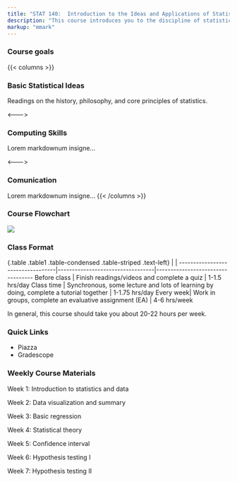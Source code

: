 ```yaml
---
title: "STAT 140:  Introduction to the Ideas and Applications of Statistics"
description: "This course introduces you to the discipline of statistics as a science of understanding and analyzing data. Throughout the module, you will learn how to effectively make use of data in the face of uncertainty: how to collect data, how to analyze data, and how to use data to make inferences and conclusions about real world phenomena. (Updated Oct 17, 2020)"
markup: "mmark"
---
```

### Course goals

{{< columns >}} 
### Basic Statistical Ideas
Readings on the history, philosophy, and core principles of statistics.

<--->

### Computing Skills
Lorem markdownum insigne...

<--->

### Comunication
Lorem markdownum insigne...
{{< /columns >}}

### Course Flowchart

![](img/course-flow.png)

### Class Format

{.table .table1 .table-condensed .table-striped .text-left}
<span></span>     | <span></span> | <span></span> 
----------------------------------|----------------------------------|----------------------------------
Before class | Finish readings/videos and complete a quiz | 1-1.5 hrs/day
Class time | Synchronous, some lecture and lots of learning by doing, complete a tutorial together  | 1-1.75 hrs/day
Every week| Work in groups, complete an evaluative assignment (EA) | 4-6 hrs/week 

In general, this course should take you about 20-22 hours per week. 

### Quick Links

* Piazza
* Gradescope

### Weekly Course Materials

Week 1: Introduction to statistics and data

Week 2: Data visualization and summary

Week 3: Basic regression

Week 4: Statistical theory

Week 5: Confidence interval

Week 6: Hypothesis testing I

Week 7: Hypothesis testing II



